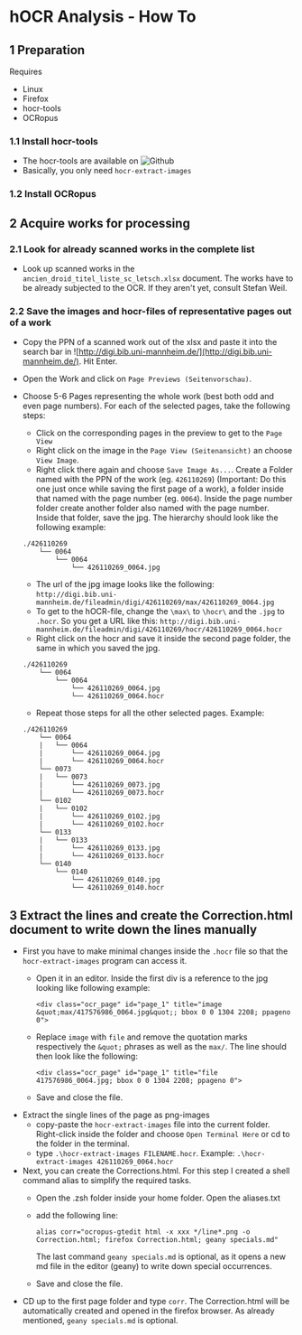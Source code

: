 # hOCR Analysis - How To

## 1 Preparation

Requires
* Linux
* Firefox
* hocr-tools
* OCRopus

### 1.1 Install hocr-tools

* The hocr-tools are available on 
![Github](https://github.com/tmbdev/hocr-tools)
* Basically, you only need `hocr-extract-images`

### 1.2 Install OCRopus

## 2 Acquire works for processing

### 2.1 Look for already scanned works in the complete list

* Look up scanned works in the `ancien_droid_titel_liste_sc_letsch.xlsx` document. The works have to be already subjected to the OCR. If they aren't yet, consult Stefan Weil.

### 2.2 Save the images and hocr-files of representative pages out of a work

* Copy the PPN of a scanned work out of the xlsx and paste it into the search bar in ![http://digi.bib.uni-mannheim.de/](http://digi.bib.uni-mannheim.de/). Hit Enter.
* Open the Work and click on `Page Previews (Seitenvorschau)`.
* Choose 5-6 Pages representing the whole work (best both odd and even page numbers). For each of the selected pages, take the following steps:
	* Click on the corresponding pages in the preview to get to the `Page View`
	* Right click on the image in the `Page View (Seitenansicht)` an choose `View Image`.
	* Right click there again and choose `Save Image As...`. Create a Folder named with the PPN of the work (eg. `426110269`) (Important: Do this one just once while saving the first page of a work), a folder inside that named with the page number (eg. `0064`). Inside the page number folder create another folder also named with the page number. Inside that folder, save the jpg. The hierarchy should look like the following example:

	```
	./426110269             
		└── 0064          
			└── 0064
				└── 426110269_0064.jpg
	```
	* The url of the jpg image looks like the following: `http://digi.bib.uni-mannheim.de/fileadmin/digi/426110269/max/426110269_0064.jpg`
	* To get to the hOCR-file, change the `\max\` to `\hocr\` and the `.jpg` to `.hocr`. So you get a URL like this: `http://digi.bib.uni-mannheim.de/fileadmin/digi/426110269/hocr/426110269_0064.hocr`
	* Right click on the hocr and save it inside the second page folder, the same in which you saved the jpg.

	```
	./426110269             
		└── 0064          
			└── 0064
				└── 426110269_0064.jpg
				└── 426110269_0064.hocr
	```
	* Repeat those steps for all the other selected pages. Example:
	```
	./426110269             
		└── 0064          
		|	└── 0064
		|		└── 426110269_0064.jpg
		|		└── 426110269_0064.hocr
		└── 0073          
		|	└── 0073
		|		└── 426110269_0073.jpg
		|		└── 426110269_0073.hocr
		└── 0102          
		|	└── 0102
		|		└── 426110269_0102.jpg
		|		└── 426110269_0102.hocr		
		└── 0133          
		|	└── 0133
		|		└── 426110269_0133.jpg
		|		└── 426110269_0133.hocr	
		└── 0140          
			└── 0140
				└── 426110269_0140.jpg
				└── 426110269_0140.hocr	
	```
## 3 Extract the lines and create the Correction.html document to write down the lines manually
* First you have to make minimal changes inside the `.hocr` file so that the `hocr-extract-images` program can access it. 
	* Open it in an editor. Inside the first div is a reference to the jpg looking like following example:
		
		```
		<div class="ocr_page" id="page_1" title="image &quot;max/417576986_0064.jpg&quot;; bbox 0 0 1304 2208; ppageno 0">
		```
		 
	* Replace `image` with `file` and remove the quotation marks respectively the `&quot;` phrases as well as the `max/`. The line should then look like the following:
		
		```
		<div class="ocr_page" id="page_1" title="file 417576986_0064.jpg; bbox 0 0 1304 2208; ppageno 0">
		```
		 
	* Save and close the file.
* Extract the single lines of the page as png-images
	* copy-paste the `hocr-extract-images` file into the current folder. Right-click inside the folder and choose `Open Terminal Here` or cd to the folder in the terminal.
	* type `.\hocr-extract-images FILENAME.hocr`. Example: `.\hocr-extract-images 426110269_0064.hocr`
* Next, you can create the Corrections.html. For this step I created a shell command alias to simplify the required tasks.
	* Open the .zsh folder inside your home folder. Open the aliases.txt
	* add the following line:
		
		```
		alias corr="ocropus-gtedit html -x xxx */line*.png -o Correction.html; firefox Correction.html; geany specials.md"
		```
		
		The last command `geany specials.md` is optional, as it opens a new md file in the editor (geany) to write down special occurrences.
	* Save and close the file.
* CD up to the first page folder and type `corr`. The Correction.html will be automatically created and opened in the firefox browser. As already mentioned, `geany specials.md` is optional.

